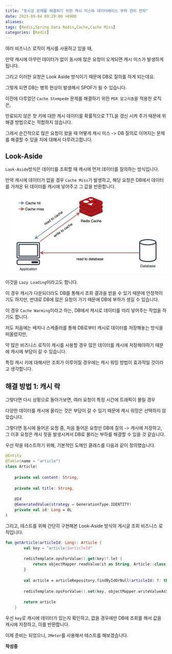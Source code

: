 ```yaml
---
title: "동시성 문제를 해결하기 위한 캐시 미스와 데이터베이스 부하 관리 전략"
date: 2023-09-04 09:29:00 +0900
aliases: 
tags: [Redis,Spring Data Redis,Cache,Cache Miss]
categories: [Redis]
---
```


여러 비즈니스 로직이 캐시를 사용하고 있을 때,

만약 캐시에 아무런 데이터가 없이 동시에 많은 요청이 오게되면 캐시 미스가 발생하게 됩니다.

그리고 이러한 요청은 Look Aside 방식이기 때문에 DB로 질의를 하게 되는데요.

그렇게 되면 DB는 병목 현상이 발생해서 SPOF가 될 수 있습니다.

이전에 다루었던 `Cache Stempede` 문제를 해결하기 위한 `PER 알고리즘`을 적용한 로직은, 

만료되지 않은 핫 키에 대한 캐시 데이터를 확률적으로 TTL을 갱신 시켜 주기 때문에 위 해결 방법으로는 적합하지 않습니다.

그래서 순간적으로 많은 요청이 왔을 때 어떻게 캐시 미스 -> DB 질의로 이어지는 문제를 해결할 수 있을 지에 대해서 다루려고합니다.

## **Look-Aside**

`Look-Aside`방식은 데이터를 조회할 때 캐시에 먼저 데이터를 질의하는 방식입니다.

만약 캐시에 데이터가 없을 경우 `Cache Miss`가 발생하고, 해당 요청은 DB에서 데이터를 가져온 뒤 데이터를 캐시에 넣어주고 그 값을 반환합니다.

![look aside](/assets/img/2023-09-04-cache-miss-strategy/lookaside.webp)

이것을 `Lazy Loading`이라고도 합니다.

이 경우 캐시가 다운되더라도 DB를 통해서 조회 결과을 받을 수 있기 때문에 안정적이기도 하지만, 반대로 DB에 많은 요청이 가기 때문에 DB에 부하가 생길 수 있습니다.

이 경우 `Cache Warming`이라고 하는, DB에서 캐시로 데이터를 미리 넣어주는 작업을 하기도 합니다.

저도 처음에는 배치나 스케줄러를 통해 DB로부터 캐시로 데이터를 저장해놓는 방식을 떠올렸지만,

 약 많은 비즈니스 로직이 캐시를 사용할 경우 많은 데이터를 캐시에 저장해야하기 때문에 캐시에 부담이 갈 수 있습니다.

 특정 캐시 키에 대해서만 조회가 이루어질 경우에는 캐시 워밍 방법이 효과적일 것이라고 생각합니다.

 ## **해결 방법 1: 캐시 락**

 그렇다면 다시 상황으로 돌아가보면, 여러 요청이 특정 시간에 트래픽이 몰릴 경우

 다양한 데이터를 캐시에 올리는 것은 부담이 갈 수 있기 때문에 캐시 워밍은 선택하지 않았습니다.

 그렇다면 동시에 들어온 요청 중, 처음 들어온 요청만 DB에 질의 -> 캐시에 저장하고, 그 이후 요청은 캐시 힛을 발생시켜서 DB로 몰리는 부하를 해결할 수 있을 것 같습니다.

우선 락을 테스트하기 위해, 기본적인 도메인 클래스를 다음과 같이 정의했습니다.

```kotlin
@Entity
@Table(name = "article")
class Article(

    private val content: String,

    private val title: String,

    @Id
    @GeneratedValue(strategy = GenerationType.IDENTITY)
    private val id: Long = 0L
)
```

그리고, 테스트를 위해 간단히 구현해본 Look-Aside 방식의 게시글 조회 비즈니스 로직입니다.

```kotlin
fun getArticle(articleId: Long): Article {
        val key = "article:$articleId"

        redisTemplate.opsForValue().get(key)?.let {
            return objectMapper.readValue(it as String, Article::class.java)
        }

        val article = articleRepository.findByIdOrNull(articleId) ?: throw Exception("Not found")

        redisTemplate.opsForValue().set(key, objectMapper.writeValueAsString(article), 5L, TimeUnit.SECONDS)

        return article
    }
```

우선 `key`로 캐시에 데이터가 있는지 확인하고, 없을 경우에만 DB에 조회를 해서 값을 캐시에 저장하고, 이를 반환합니다.

이제 준비는 되었으니, `JMeter`를 사용해서 테스트를 해보겠습니다.

**작성중**












